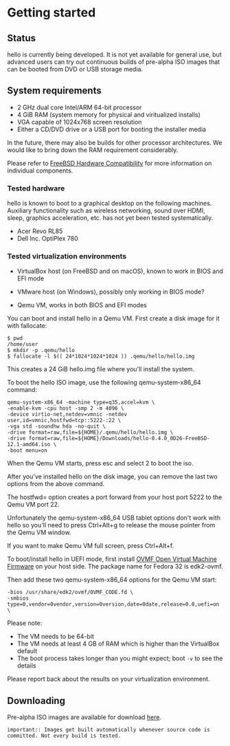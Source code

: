 # Getting started

## Status

hello is currently being developed. It is not yet available for general use, but advanced users can try out continuous builds of pre-alpha ISO images that can be booted from DVD or USB storage media.

## System requirements

* 2 GHz dual core Intel/ARM 64-bit processor
* 4 GiB RAM (system memory for physical and viritualized installs)
* VGA capable of 1024x768 screen resolution
* Either a CD/DVD drive or a USB port for booting the installer media

In the future, there may also be builds for other processor architectures. We would like to bring down the RAM requirement considerably.

Please refer to [FreeBSD Hardware Compatibility](https://www.freebsd.org/doc/en_US.ISO8859-1/books/faq/hardware.html) for more information on individual components.

### Tested hardware

hello is known to boot to a graphical desktop on the following machines. Auxiliary functionality such as wireless networking, sound over HDMI, sleep, graphics acceleration, etc. has not yet been tested systematically.

* Acer Revo RL85
* Dell Inc. OptiPlex 780

### Tested virtualization environments

* VirtualBox host (on FreeBSD and on macOS), known to work in BIOS and EFI mode

* VMware host (on Windows), possibly only working in BIOS mode?

* Qemu VM, works in both BIOS and EFI modes

You can boot and install hello in a Qemu VM. First create a disk image for it with fallocate:
```
$ pwd
/home/user
$ mkdir -p .qemu/hello
$ fallocate -l $(( 24*1024*1024*1024 )) .qemu/hello/hello.img
```
This creates a 24 GiB hello.img file where you'll install the system.

To boot the hello ISO image, use the following qemu-system-x86_64 command:
```
qemu-system-x86_64 -machine type=q35,accel=kvm \
-enable-kvm -cpu host -smp 2 -m 4096 \
-device virtio-net,netdev=vmnic -netdev user,id=vmnic,hostfwd=tcp::5222-:22 \
-vga std -soundhw hda -no-quit \
-drive format=raw,file=${HOME}/.qemu/hello/hello.img \
-drive format=raw,file=${HOME}/Downloads/hello-0.4.0_0D26-FreeBSD-12.1-amd64.iso \
-boot menu=on
```
When the Qemu VM starts, press esc and select 2 to boot the iso.

After you've installed hello on the disk image, you can remove the last two options from the above command.

The hostfwd= option creates a port forward from your host port 5222 to the Qemu VM port 22.

Unfortunately the qemu-system-x86_64 USB tablet options don't work with hello so you'll need to press Ctrl+Alt+g to release the mouse pointer from the Qemu VM window.

If you want to make Qemu VM full screen, press Ctrl+Alt+f.

To boot/install hello in UEFI mode, first install [OVMF Open Virtual Machine Firmware](https://github.com/tianocore/tianocore.github.io/wiki/OVMF) on your host side. The package name for Fedora 32 is edk2-ovmf.

Then add these two qemu-system-x86_64 options for the Qemu VM start:
```
-bios /usr/share/edk2/ovmf/OVMF_CODE.fd \
-smbios type=0,vendor=0vendor,version=0version,date=0date,release=0.0,uefi=on \
```

Please note:

* The VM needs to be 64-bit
* The VM needs at least 4 GB of RAM which is higher than the VirtualBox default
* The boot process takes longer than you might expect; boot `-v` to see the details

Please report back about the results on your virtualization environment.

## Downloading

Pre-alpha ISO images are available for download [here](https://github.com/helloSystem/ISO/releases/).

```eval_rst
important:: Images get built automatically whenever source code is committed. Not every build is tested.
```
